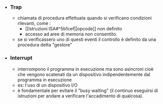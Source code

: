 - ### Trap
	- chiamata di procedura effettuata quando si verificano condizioni rilevanti, come : 
		- [[Istruzioni ISA#^5b1cef||opcode]] non definito
		- accesso ad aree di memoria non consentito.
	- se si verificassero uno di questi eventi il controllo è definito da una procedura detta "gestore" 
- ### Interrupt
	- interrompono il programma in esecuzione ma sono asincroni cioè che vengono scatenati da un dispositivo indipendentemente dal programma in esecuzione
	- es: l'uso di un dispositivo I/O
	- è fondamentale per evitare il "busy waiting" (il continuo eseguirsi di istruzioni per andare a verificare l'accadimento di qualcosa).